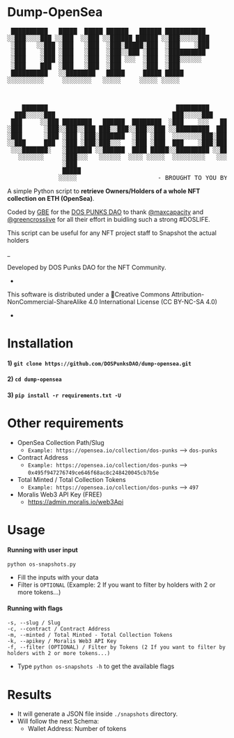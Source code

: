 # Dump-OpenSea
<pre>
 ██████████   █████  █████ ██████   ██████ ███████████                     
░░███░░░░███ ░░███  ░░███ ░░██████ ██████ ░░███░░░░░███                    
 ░███   ░░███ ░███   ░███  ░███░█████░███  ░███    ░███                    
 ░███    ░███ ░███   ░███  ░███░░███ ░███  ░██████████                     
 ░███    ░███ ░███   ░███  ░███ ░░░  ░███  ░███░░░░░░                      
 ░███    ███  ░███   ░███  ░███      ░███  ░███                            
 ██████████   ░░████████   █████     █████ █████                           
░░░░░░░░░░     ░░░░░░░░   ░░░░░     ░░░░░ ░░░░░                            
                                                                           
                                                                           
                                                                           
    ███████                                   █████████                    
  ███░░░░░███                                ███░░░░░███                   
 ███     ░░███ ████████   ██████  ████████  ░███    ░░░   ██████   ██████  
░███      ░███░░███░░███ ███░░███░░███░░███ ░░█████████  ███░░███ ░░░░░███ 
░███      ░███ ░███ ░███░███████  ░███ ░███  ░░░░░░░░███░███████   ███████ 
░░███     ███  ░███ ░███░███░░░   ░███ ░███  ███    ░███░███░░░   ███░░███ 
 ░░░███████░   ░███████ ░░██████  ████ █████░░█████████ ░░██████ ░░████████
   ░░░░░░░     ░███░░░   ░░░░░░  ░░░░ ░░░░░  ░░░░░░░░░   ░░░░░░   ░░░░░░░░ 
               ░███                                                        
               █████                                                       
              ░░░░░                      - BROUGHT TO YOU BY DOS PUNKS DAO                                              
</pre>

A simple Python script to **retrieve Owners/Holders of a whole NFT collection on ETH (OpenSea)**.

Coded by [GBE](https://github.com/gbe3hunna/) for the [DOS PUNKS DAO](https://github.com/DOSPunksDAO) to thank [@maxcapacity](https://twitter.com/maxcapacity) and [@greencrosslive](https://twitter.com/greencrosslive) for all their effort in buidling such a strong #DOSLIFE.

This script can be useful for any NFT project staff to Snapshot the actual holders

_
                                              
Developed by DOS Punks DAO for the NFT Community.   

-

This software is distributed under a Creative Commons Attribution-NonCommercial-ShareAlike 4.0 International License (CC BY-NC-SA 4.0)

- 


# Installation

#### 1)  ```git clone https://github.com/DOSPunksDAO/dump-opensea.git```

#### 2)  ```cd dump-opensea```

#### 3)  ```pip install -r requirements.txt -U```

# Other requirements

- OpenSea Collection Path/Slug 
  - `Example: https://opensea.io/collection/dos-punks` --> `dos-punks`
- Contract Address
  - `Example: https://opensea.io/collection/dos-punks` --> `0x495f947276749ce646f68ac8c248420045cb7b5e`
- Total Minted / Total Collection Tokens
  - `Example: https://opensea.io/collection/dos-punks` --> `497`
- Moralis Web3 API Key (FREE)
  - https://admin.moralis.io/web3Api


# Usage

#### Running with user input
```
python os-snapshots.py
```
- Fill the inputs with your data
- Filter is `OPTIONAL` (Example: 2 If you want to filter by holders with 2 or more tokens...)


#### Running with flags
```
-s, --slug / Slug
-c, --contract / Contract Address
-m, --minted / Total Minted - Total Collection Tokens
-k, --apikey / Moralis Web3 API Key
-f, --filter (OPTIONAL) / Filter by Tokens (2 If you want to filter by holders with 2 or more tokens...)
```
- Type ```python os-snapshots -h``` to get the available flags

# Results

- It will generate a JSON file inside `./snapshots` directory.
- Will follow the next Schema:
  - Wallet Address: Number of tokens

